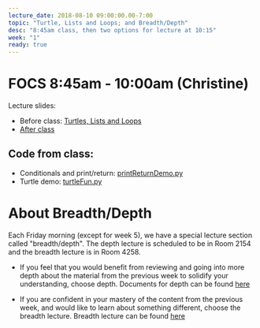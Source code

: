 ```yaml
---
lecture_date: 2018-08-10 09:00:00.00-7:00
topic: "Turtle, Lists and Loops; and Breadth/Depth"
desc: "8:45am class, then two options for lecture at 10:15"
week: "1"
ready: true
---
```


# FOCS 8:45am - 10:00am (Christine)

Lecture slides: 
* Before class: [Turtles, Lists and Loops](/lectures/week1/W1Fri845_and_Week2Mon845_TurtleAndLists.pdf)
* [After class](/lectures/week1/W1Fri845_TurtleAndLists_AfterFriday.pdf)
## Code from class:
* Conditionals and print/return: [printReturnDemo.py](/lectures/week1/printReturnDemo.py)
* Turtle demo: [turtleFun.py](/lectures/week1/turtleFun.py)

# About Breadth/Depth

Each Friday morning (except for week 5), we have a special lecture
section called "breadth/depth".  The depth lecture is scheduled to be in Room 2154 and the breadth lecture is in Room 4258. 


* If you feel that you would benefit from reviewing and going into more
depth about the material from the previous week to solidify your
understanding, choose depth. Documents for depth can be found [here](/lectures/week1/depth/)

* If you are confident in your mastery of the content from the previous
week, and would like to learn about something different, choose the
breadth lecture. Breadth lecture can be found [here](/lectures/week1/breadth/)

